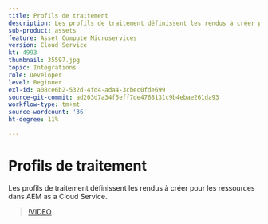 ```yaml
---
title: Profils de traitement
description: Les profils de traitement définissent les rendus à créer pour les ressources dans AEM as a Cloud Service.
sub-product: assets
feature: Asset Compute Microservices
version: Cloud Service
kt: 4993
thumbnail: 35597.jpg
topic: Integrations
role: Developer
level: Beginner
exl-id: a08ce6b2-532d-4fd4-ada4-3cbec0fde699
source-git-commit: ad203d7a34f5eff7de4768131c9b4ebae261da93
workflow-type: tm+mt
source-wordcount: '36'
ht-degree: 11%

---
```


# Profils de traitement

Les profils de traitement définissent les rendus à créer pour les ressources dans AEM as a Cloud Service.

>[!VIDEO](https://video.tv.adobe.com/v/35597/?quality=12&learn=on&hidetitle=true)
